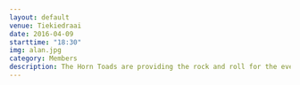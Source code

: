 ```yaml
---
layout: default
venue: Tiekiedraai
date: 2016-04-09
starttime: "18:30"
img: alan.jpg
category: Members
description: The Horn Toads are providing the rock and roll for the event, "Bad to the bone II". 
---
```

